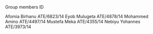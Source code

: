Group members ID

Afomia Birhanu ATE/6823/14 
Eyob Mulugeta ATE/4878/14 
Mohammed Amino ATE/4497/14 
Mustefa Meka ATE/4355/14 
Nebiyu Yohannes ATE/3973/14
